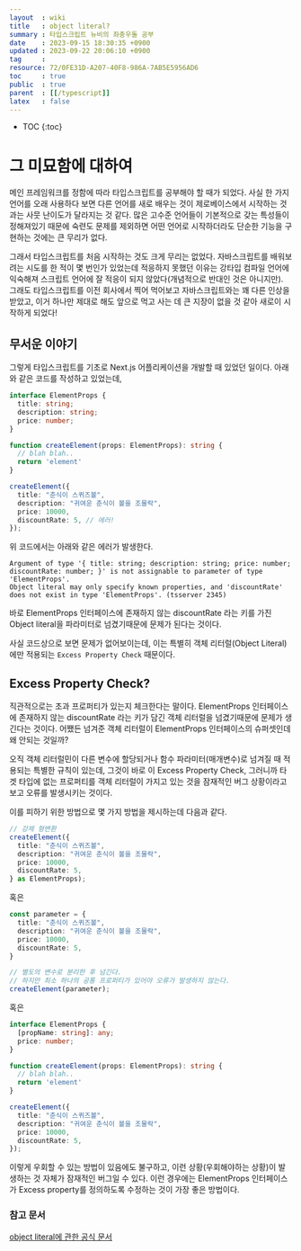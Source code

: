 ```yaml
---
layout  : wiki
title   : object literal? 
summary : 타입스크립트 뉴비의 좌충우돌 공부 
date    : 2023-09-15 18:30:35 +0900
updated : 2023-09-22 20:06:10 +0900
tag     : 
resource: 72/0FE31D-A207-40F8-986A-7AB5E5956AD6
toc     : true
public  : true
parent  : [[/typescript]]
latex   : false
---
```

* TOC
{:toc}

# 그 미묘함에 대하여 
메인 프레임워크를 정함에 따라 타입스크립트를 공부해야 할 때가 되었다. 사실 한 가지 언어를 오래 사용하다 보면 다른 언어를 새로 배우는 것이 제로베이스에서 시작하는 것과는 사뭇 난이도가 달라지는 것 같다. 많은 고수준 언어들이 기본적으로 갖는 특성들이 정해져있기 때문에 숙련도 문제를 제외하면 어떤 언어로 시작하더라도 단순한 기능을 구현하는 것에는 큰 무리가 없다.

그래서 타입스크립트를 처음 시작하는 것도 크게 무리는 없었다. 자바스크립트를 배워보려는 시도를 한 적이 몇 번인가 있었는데 적응하지 못했던 이유는 강타입 컴파일 언어에 익숙해져 스크립트 언어에 잘 적응이 되지 않았다(개념적으로 반대인 것은 아니지만). 그래도 타입스크립트를 이전 회사에서 찍어 먹어보고 자바스크립트와는 꽤 다른 인상을 받았고, 이거 하나만 제대로 해도 앞으로 먹고 사는 데 큰 지장이 없을 것 같아 새로이 시작하게 되었다!

## 무서운 이야기 

그렇게 타입스크립트를 기초로 Next.js 어플리케이션을 개발할 때 있었던 일이다. 아래와 같은 코드를 작성하고 있었는데, 

```typescript
interface ElementProps {
  title: string;
  description: string;
  price: number;
}

function createElement(props: ElementProps): string {
  // blah blah..
  return 'element'
}

createElement({
  title: "춘식이 스퀴즈볼",
  description: "귀여운 춘식이 볼을 조물락",
  price: 10000,
  discountRate: 5, // 에러!
});
```

위 코드에서는 아래와 같은 에러가 발생한다.

```
Argument of type '{ title: string; description: string; price: number; discountRate: number; }' is not assignable to parameter of type 'ElementProps'.
Object literal may only specify known properties, and 'discountRate' does not exist in type 'ElementProps'. (tsserver 2345)
```

바로 ElementProps 인터페이스에 존재하지 않는 discountRate 라는 키를 가진 Object literal을 파라미터로 넘겼기때문에 문제가 된다는 것이다.

사실 코드상으로 보면 문제가 없어보이는데, 이는 특별히 객체 리터럴(Object Literal)에만 적용되는 `Excess Property Check` 때문이다.

## Excess Property Check?

직관적으로는 초과 프로퍼티가 있는지 체크한다는 말이다. ElementProps 인터페이스에 존재하지 않는 discountRate 라는 키가 담긴 객체 리터럴을 넘겼기때문에 문제가 생긴다는 것이다. 
어쨌든 넘겨준 객체 리터럴이 ElementProps 인터페이스의 슈퍼셋인데 왜 안되는 것일까?  

오직 객체 리터럴민이 다른 변수에 할당되거나 함수 파라미터(매개변수)로 넘겨질 때 적용되는 특별한 규칙이 있는데, 그것이 바로 이 Excess Property Check, 그러니까 타겟 타입에 없는 프로퍼티를 객체 리터럴이 가지고 있는 것을 잠재적인 버그 상황이라고 보고 오류를 발생시키는 것이다.

이를 피하기 위한 방법으로 몇 가지 방법을 제시하는데 다음과 같다.

```typescript
// 강제 형변환
createElement({
  title: "춘식이 스퀴즈볼",
  description: "귀여운 춘식이 볼을 조물락",
  price: 10000,
  discountRate: 5,
} as ElementProps);
```

 혹은
 
```typescript
const parameter = {
  title: "춘식이 스퀴즈볼",
  description: "귀여운 춘식이 볼을 조물락",
  price: 10000,
  discountRate: 5,
}

// 별도의 변수로 분리한 후 넘긴다.
// 하지만 최소 하나의 공통 프로퍼티가 있어야 오류가 발생하지 않는다.
createElement(parameter);
```

혹은

```typescript
interface ElementProps {
  [propName: string]: any;
  price: number;
}

function createElement(props: ElementProps): string {
  // blah blah..
  return 'element'
}

createElement({
  title: "춘식이 스퀴즈볼",
  description: "귀여운 춘식이 볼을 조물락",
  price: 10000,
  discountRate: 5,
});
```

이렇게 우회할 수 있는 방법이 있음에도 불구하고, 이런 상황(우회해야하는 상황)이 발생하는 것 자체가 잠재적인 버그일 수 있다. 이런 경우에는 ElementProps 인터페이스가 Excess property를 정의하도록 수정하는 것이 가장 좋은 방법이다.


### 참고 문서
[object literal에 관한 공식 문서](https://www.typescriptlang.org/docs/handbook/2/objects.html#excess-property-checks)

